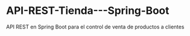 # API-REST-Tienda---Spring-Boot
API REST en Spring Boot para el control de venta de productos a clientes
